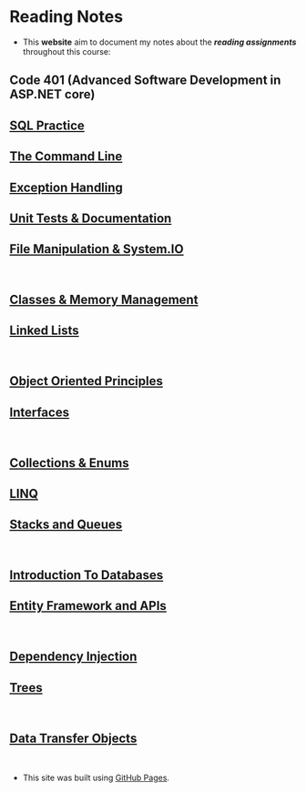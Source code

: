 # Reading Notes
- This **website** aim to document my notes about the ***reading assignments*** throughout this course: 
## Code 401 (Advanced Software Development in ASP.NET core)

## [SQL Practice](SQLpractice.md)

## [The Command Line](TheCommandLine.md)

## [Exception Handling](ExceptionHandling.md)

## [Unit Tests & Documentation](UnitTests&Documentation.md)

## [File Manipulation & System.IO](FileManipulation&SystemIO.md)

<br>

## [Classes & Memory Management](Classes&MemoryManagement.md)

## [Linked Lists](LinkedLists.md)

<br>

## [Object Oriented Principles](ObjectOrientedPrinciples.md)

## [Interfaces](Interfaces.md)

<br>

## [Collections & Enums](Collections&Enums.md)

## [LINQ](LINQ.md)

## [Stacks and Queues](StacksAndQueues.md)

<br>

## [Introduction To Databases](IntroductionToDatabases.md)

## [Entity Framework and APIs](EntityFrameworkAndAPIs.md)

<br>

## [Dependency Injection](DependencyInjection.md)

## [Trees](Trees.md)

<!-- -->

<br>

## [Data Transfer Objects](DataTransferObjects.md)

<br>

- This site was built using [GitHub Pages](https://pages.github.com/).
